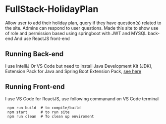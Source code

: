 
#  FullStack-HolidayPlan
Allow user to add their holiday plan, 
query if they have question(s) related to the site.
Admins can respond to user questions.
Made this site to show use of role and permission based using springboot with JWT and MYSQL back-end
And use ReactJS front-end


## Running Back-end
I use IntelliJ 
Or VS Code  but need to install  Java Development Kit (JDK), Extension Pack for Java  and Spring Boot Extension Pack,
[see here](https://code.visualstudio.com/docs/java/java-spring-boot)

## Running Front-end
I use VS Code for ReactJS, use following commanand on VS Code terminal
```
 npm run build  # to compile/build
 npm start      # to run site  
 npm run clean  # To clean up enviroment
```
